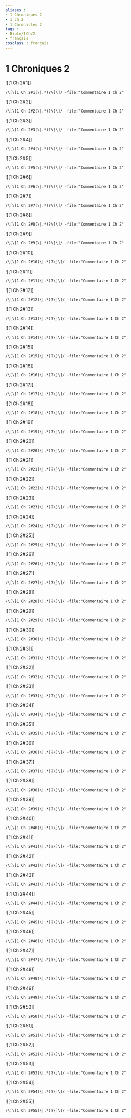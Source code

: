 ```yaml
---
aliases : 
- 1 Chroniques 2
- 1 Ch 2
- 1 Chronicles 2
tags : 
- Bible/1Ch/2
- français
cssclass : français
---
```


# 1 Chroniques 2

![[1 Ch 2#1]]

```query
/\[\[1 Ch 2#1(\|.*)?\]\]/ -file:"Commentaire 1 Ch 2"
```

![[1 Ch 2#2]]

```query
/\[\[1 Ch 2#2(\|.*)?\]\]/ -file:"Commentaire 1 Ch 2"
```

![[1 Ch 2#3]]

```query
/\[\[1 Ch 2#3(\|.*)?\]\]/ -file:"Commentaire 1 Ch 2"
```

![[1 Ch 2#4]]

```query
/\[\[1 Ch 2#4(\|.*)?\]\]/ -file:"Commentaire 1 Ch 2"
```

![[1 Ch 2#5]]

```query
/\[\[1 Ch 2#5(\|.*)?\]\]/ -file:"Commentaire 1 Ch 2"
```

![[1 Ch 2#6]]

```query
/\[\[1 Ch 2#6(\|.*)?\]\]/ -file:"Commentaire 1 Ch 2"
```

![[1 Ch 2#7]]

```query
/\[\[1 Ch 2#7(\|.*)?\]\]/ -file:"Commentaire 1 Ch 2"
```

![[1 Ch 2#8]]

```query
/\[\[1 Ch 2#8(\|.*)?\]\]/ -file:"Commentaire 1 Ch 2"
```

![[1 Ch 2#9]]

```query
/\[\[1 Ch 2#9(\|.*)?\]\]/ -file:"Commentaire 1 Ch 2"
```

![[1 Ch 2#10]]

```query
/\[\[1 Ch 2#10(\|.*)?\]\]/ -file:"Commentaire 1 Ch 2"
```

![[1 Ch 2#11]]

```query
/\[\[1 Ch 2#11(\|.*)?\]\]/ -file:"Commentaire 1 Ch 2"
```

![[1 Ch 2#12]]

```query
/\[\[1 Ch 2#12(\|.*)?\]\]/ -file:"Commentaire 1 Ch 2"
```

![[1 Ch 2#13]]

```query
/\[\[1 Ch 2#13(\|.*)?\]\]/ -file:"Commentaire 1 Ch 2"
```

![[1 Ch 2#14]]

```query
/\[\[1 Ch 2#14(\|.*)?\]\]/ -file:"Commentaire 1 Ch 2"
```

![[1 Ch 2#15]]

```query
/\[\[1 Ch 2#15(\|.*)?\]\]/ -file:"Commentaire 1 Ch 2"
```

![[1 Ch 2#16]]

```query
/\[\[1 Ch 2#16(\|.*)?\]\]/ -file:"Commentaire 1 Ch 2"
```

![[1 Ch 2#17]]

```query
/\[\[1 Ch 2#17(\|.*)?\]\]/ -file:"Commentaire 1 Ch 2"
```

![[1 Ch 2#18]]

```query
/\[\[1 Ch 2#18(\|.*)?\]\]/ -file:"Commentaire 1 Ch 2"
```

![[1 Ch 2#19]]

```query
/\[\[1 Ch 2#19(\|.*)?\]\]/ -file:"Commentaire 1 Ch 2"
```

![[1 Ch 2#20]]

```query
/\[\[1 Ch 2#20(\|.*)?\]\]/ -file:"Commentaire 1 Ch 2"
```

![[1 Ch 2#21]]

```query
/\[\[1 Ch 2#21(\|.*)?\]\]/ -file:"Commentaire 1 Ch 2"
```

![[1 Ch 2#22]]

```query
/\[\[1 Ch 2#22(\|.*)?\]\]/ -file:"Commentaire 1 Ch 2"
```

![[1 Ch 2#23]]

```query
/\[\[1 Ch 2#23(\|.*)?\]\]/ -file:"Commentaire 1 Ch 2"
```

![[1 Ch 2#24]]

```query
/\[\[1 Ch 2#24(\|.*)?\]\]/ -file:"Commentaire 1 Ch 2"
```

![[1 Ch 2#25]]

```query
/\[\[1 Ch 2#25(\|.*)?\]\]/ -file:"Commentaire 1 Ch 2"
```

![[1 Ch 2#26]]

```query
/\[\[1 Ch 2#26(\|.*)?\]\]/ -file:"Commentaire 1 Ch 2"
```

![[1 Ch 2#27]]

```query
/\[\[1 Ch 2#27(\|.*)?\]\]/ -file:"Commentaire 1 Ch 2"
```

![[1 Ch 2#28]]

```query
/\[\[1 Ch 2#28(\|.*)?\]\]/ -file:"Commentaire 1 Ch 2"
```

![[1 Ch 2#29]]

```query
/\[\[1 Ch 2#29(\|.*)?\]\]/ -file:"Commentaire 1 Ch 2"
```

![[1 Ch 2#30]]

```query
/\[\[1 Ch 2#30(\|.*)?\]\]/ -file:"Commentaire 1 Ch 2"
```

![[1 Ch 2#31]]

```query
/\[\[1 Ch 2#31(\|.*)?\]\]/ -file:"Commentaire 1 Ch 2"
```

![[1 Ch 2#32]]

```query
/\[\[1 Ch 2#32(\|.*)?\]\]/ -file:"Commentaire 1 Ch 2"
```

![[1 Ch 2#33]]

```query
/\[\[1 Ch 2#33(\|.*)?\]\]/ -file:"Commentaire 1 Ch 2"
```

![[1 Ch 2#34]]

```query
/\[\[1 Ch 2#34(\|.*)?\]\]/ -file:"Commentaire 1 Ch 2"
```

![[1 Ch 2#35]]

```query
/\[\[1 Ch 2#35(\|.*)?\]\]/ -file:"Commentaire 1 Ch 2"
```

![[1 Ch 2#36]]

```query
/\[\[1 Ch 2#36(\|.*)?\]\]/ -file:"Commentaire 1 Ch 2"
```

![[1 Ch 2#37]]

```query
/\[\[1 Ch 2#37(\|.*)?\]\]/ -file:"Commentaire 1 Ch 2"
```

![[1 Ch 2#38]]

```query
/\[\[1 Ch 2#38(\|.*)?\]\]/ -file:"Commentaire 1 Ch 2"
```

![[1 Ch 2#39]]

```query
/\[\[1 Ch 2#39(\|.*)?\]\]/ -file:"Commentaire 1 Ch 2"
```

![[1 Ch 2#40]]

```query
/\[\[1 Ch 2#40(\|.*)?\]\]/ -file:"Commentaire 1 Ch 2"
```

![[1 Ch 2#41]]

```query
/\[\[1 Ch 2#41(\|.*)?\]\]/ -file:"Commentaire 1 Ch 2"
```

![[1 Ch 2#42]]

```query
/\[\[1 Ch 2#42(\|.*)?\]\]/ -file:"Commentaire 1 Ch 2"
```

![[1 Ch 2#43]]

```query
/\[\[1 Ch 2#43(\|.*)?\]\]/ -file:"Commentaire 1 Ch 2"
```

![[1 Ch 2#44]]

```query
/\[\[1 Ch 2#44(\|.*)?\]\]/ -file:"Commentaire 1 Ch 2"
```

![[1 Ch 2#45]]

```query
/\[\[1 Ch 2#45(\|.*)?\]\]/ -file:"Commentaire 1 Ch 2"
```

![[1 Ch 2#46]]

```query
/\[\[1 Ch 2#46(\|.*)?\]\]/ -file:"Commentaire 1 Ch 2"
```

![[1 Ch 2#47]]

```query
/\[\[1 Ch 2#47(\|.*)?\]\]/ -file:"Commentaire 1 Ch 2"
```

![[1 Ch 2#48]]

```query
/\[\[1 Ch 2#48(\|.*)?\]\]/ -file:"Commentaire 1 Ch 2"
```

![[1 Ch 2#49]]

```query
/\[\[1 Ch 2#49(\|.*)?\]\]/ -file:"Commentaire 1 Ch 2"
```

![[1 Ch 2#50]]

```query
/\[\[1 Ch 2#50(\|.*)?\]\]/ -file:"Commentaire 1 Ch 2"
```

![[1 Ch 2#51]]

```query
/\[\[1 Ch 2#51(\|.*)?\]\]/ -file:"Commentaire 1 Ch 2"
```

![[1 Ch 2#52]]

```query
/\[\[1 Ch 2#52(\|.*)?\]\]/ -file:"Commentaire 1 Ch 2"
```

![[1 Ch 2#53]]

```query
/\[\[1 Ch 2#53(\|.*)?\]\]/ -file:"Commentaire 1 Ch 2"
```

![[1 Ch 2#54]]

```query
/\[\[1 Ch 2#54(\|.*)?\]\]/ -file:"Commentaire 1 Ch 2"
```

![[1 Ch 2#55]]

```query
/\[\[1 Ch 2#55(\|.*)?\]\]/ -file:"Commentaire 1 Ch 2"
```

